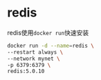 # redis

redis使用`docker run`快速安装

```bash
docker run -d --name=redis \
--restart always \
--network mynet \
-p 6379:6379 \
redis:5.0.10
```
